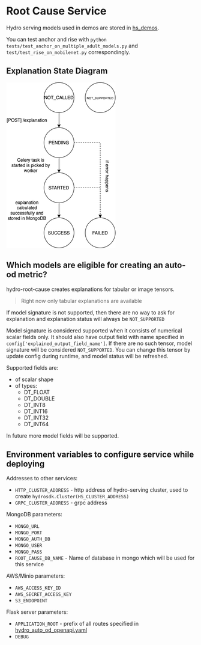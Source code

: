 # Root Cause Service

Hydro serving models used in demos are stored in [hs_demos](hs_demos).

You can test anchor and rise with `python tests/test_anchor_on_multiple_adult_models.py` and `test/test_rise_on_mobilenet.py` correspondingly.  

## Explanation State Diagram
![](docs/root_cause_state_diagram.png)

## Which models are eligible for creating an auto-od metric?
 hydro-root-cause creates explanations for tabular or image tensors.
 > Right now only tabular explanations are available
  
If model signature is not supported, then there are no way to ask for explanation and explanation status will always be `NOT_SUPPORTED`
 
 Model signature is considered supported when it consists of numerical scalar fields only. It should also have output field with name
 specified in `config['explained_output_field_name']`. If there are no such tensor, model signature will be considered `NOT_SUPPORTED`.
 You can change this tensor by update config during runtime, and model status will be refreshed.

 Supported fields are:
 * of scalar shape
 * of types:
    * DT_FLOAT
    * DT_DOUBLE
    * DT_INT8
    * DT_INT16
    * DT_INT32
    * DT_INT64

In future more model fields will be supported.

## Environment variables to configure service while deploying
Addresses to other services:
* `HTTP_CLUSTER_ADDRESS` - http address of hydro-serving cluster, used to create `hydrosdk.Cluster(HS_CLUSTER_ADDRESS)`
* `GRPC_CLUSTER_ADDRESS` - grpc address

MongoDB parameters:
* `MONGO_URL`
* `MONGO_PORT` 
* `MONGO_AUTH_DB` 
* `MONGO_USER` 
* `MONGO_PASS`
* `ROOT_CAUSE_DB_NAME` - Name of database in mongo which will be used for this service

AWS/Minio parameters:
* `AWS_ACCESS_KEY_ID`
* `AWS_SECRET_ACCESS_KEY`
* `S3_ENDOPOINT`

Flask server parameters:
* `APPLICATION_ROOT` - prefix of all routes specified in [hydro_auto_od_openapi.yaml](hydro-auto-od-openapi.yaml)
* `DEBUG`